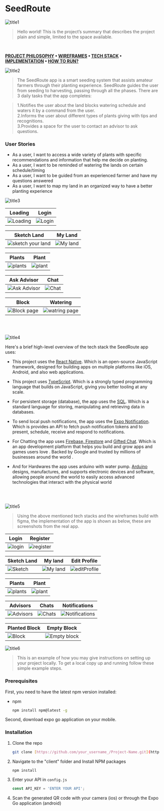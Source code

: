 # SeedRoute
![title1](https://user-images.githubusercontent.com/97544165/182653531-26e571ed-da62-4f34-9f2d-ee2cc0b5eccb.png)

>Hello world! This is the project’s summary that describes the project plain and simple, limited to the space available. 
<br>

**[PROJECT PHILOSOPHY](https://github.com/Ali-ElMowed/SeedRoute#-project-philosophy) • [WIREFRAMES](https://github.com/Ali-ElMowed/SeedRoute#-wireframes) • [TECH STACK](https://github.com/Ali-ElMowed/SeedRoute#-tech-stack) • [IMPLEMENTATION](https://github.com/Ali-ElMowed/SeedRoute#-impplementation) • [HOW TO RUN?](https://github.com/Ali-ElMowed/SeedRoute#-how-to-run)**

![title2](https://user-images.githubusercontent.com/97544165/182354021-a43a61e7-d6a1-420a-932e-71fd988f76bb.png#project-philosophy)

>The SeedRoute app is a smart seeding system that assists amateur farmers through their planting experience.
>SeedRoute guides the user from seeding to harvesting, passing through all the phases.
>There are 3 daily tasks that the app completes: 

>1.Notifies the user about the land blocks watering schedule and waters it by a command from the user.<br>
>2.Informs the user about different types of plants giving with tips and recognitions.<br>
>3.Provides a space for the user to contact an advisor to ask questions.

### User Stories
- As a user, I want to access a wide variety of plants with specific recommendations and information that help me decide on planting. 
- As a user, I want to be reminded of watering the lands on certain schedule/timing
- As a user, I want to be guided from an experienced farmer and have my questions answered 
- As a user, I want to map my land in an organized way to have a better planting experience

![title3](https://user-images.githubusercontent.com/97544165/182656884-0e9cb0ea-9258-46a7-b4a2-d14af31ca8c0.png)


| Loading  | Login  |
| -----------------| -----|
| ![Loading](https://user-images.githubusercontent.com/97544165/182411029-e2110146-35d3-410b-99e0-c9ce95019dfd.png) | ![Login](https://user-images.githubusercontent.com/97544165/182411108-cd727cb2-df0d-4f8b-9ad5-1b9f726b074e.png)

| Sketch Land  | My Land  |
| -----------------| -----|
| ![sketch your land](https://user-images.githubusercontent.com/97544165/182411367-b463569a-c044-4cc4-b034-272d95749ab7.png) | ![My land](https://user-images.githubusercontent.com/97544165/182411471-4a066e25-c2fe-4f88-a2c7-a212218337b8.png)



| Plants  | Plant  |
| -----------------| -----|
| ![plants](https://user-images.githubusercontent.com/97544165/182411596-3eafef41-a79a-4943-8b9f-6657bac22128.png) | ![plant](https://user-images.githubusercontent.com/97544165/182411636-1fa62094-db25-4fbf-8992-9772849d749a.png)




| Ask Advisor  | Chat  |
| -----------------| -----|
| ![Ask Advisor](https://user-images.githubusercontent.com/97544165/182411759-5134eeeb-dd23-4892-9b62-2efd00bd70bf.png) | ![Chat](https://user-images.githubusercontent.com/97544165/182411785-e975921f-0252-4f86-861d-7c6fd8b1826e.png)


| Block  | Watering  |
| -----------------| -----|
| ![Block page](https://user-images.githubusercontent.com/97544165/182411876-373f0957-0ecc-4b5f-920c-825691c00c5d.png) | ![watring page](https://user-images.githubusercontent.com/97544165/182411929-0d54e340-d923-4e30-a9bf-33200faba254.png)


<br><br>

![title4](https://user-images.githubusercontent.com/97544165/182354029-e65071d1-4226-40e6-8bcd-b92c99ef9412.png)

Here's a brief high-level overview of the tech stack the SeedRoute app uses:

- This project uses the [React Native](https://reactnative.dev/). Which is an open-source JavaScript framework, designed for building apps on multiple platforms like iOS, Android, and also web applications.

- This project uses [TypeScript](https://www.typescriptlang.org/). Which is a strongly typed programming language that builds on JavaScript, giving you better tooling at any scale.

- For persistent storage (database), the app uses the [SQL](https://www.w3schools.com/sql/). Which is a standard language for storing, manipulating and retrieving data in databases.

- To send local push notifications, the app uses the [Expo Notification](https://docs.expo.dev/versions/latest/sdk/notifications/). Which is provides an API to fetch push notification tokens and to present, schedule, receive and respond to notifications.
  
- For Chatting the app uses [Firebase, Firestore](https://firebase.google.com/?gclid=CjwKCAjw3K2XBhAzEiwAmmgrAjkmh7XHKTv9wc7_6jIDtMuggQHsrSePnTIpqrxRkGXWxTwemlRpFxoCZ8YQAvD_BwE&gclsrc=aw.ds) and [Gifted Chat](https://www.npmjs.com/package/react-native-gifted-chat). Which is an app development platform that helps you build and grow apps and games users love . Backed by Google and trusted by millions of businesses around the world .

- And for Hardwares the app uses arduino with water pump. [Arduino](https://www.arduino.cc/en/about) designs, manufactures, and supports electronic devices and software, allowing people around the world to easily access advanced technologies that interact with the physical world

<br><br>

![title5](https://user-images.githubusercontent.com/97544165/182354031-5003503e-3ba0-4775-be25-d0e6efae6bd7.png)

> Using the above mentioned tech stacks and the wireframes build with figma, the implementation of the app is shown as below, these are screenshots from the real app.

| Login  | Register  |
| -----------------| -----|
| ![login](https://user-images.githubusercontent.com/97544165/182413555-165d6f50-3da9-4c26-ab94-e7dcb5a92d10.PNG) | ![register](https://user-images.githubusercontent.com/97544165/182413607-2229498c-e3c8-4c0f-a250-a4ef9e5e6a1b.PNG)


| Sketch Land | My land  | Edit Profile |
| -----------------| -----| -----|
| ![Sketch](https://user-images.githubusercontent.com/97544165/182413748-552b2018-4fd2-4e9d-a5b2-b87e9acc3369.PNG) | ![My land](https://user-images.githubusercontent.com/97544165/182413786-501a8a85-c766-4831-892b-92f42346068f.PNG) | ![editProfile](https://user-images.githubusercontent.com/97544165/182414182-21b33ff5-e945-4886-b4ea-f8140ca0c90f.PNG)



| Plants  | Plant  |
| -----------------| -----|
| ![plants](https://user-images.githubusercontent.com/97544165/182413898-bb4d1c6c-e7b3-4988-9996-001a6ee05001.PNG) | ![plant](https://user-images.githubusercontent.com/97544165/182413927-cfead480-9fc4-4623-9697-b539ca73dba6.PNG)


| Advisors  | Chats  | Notifications |
| -----------------| -----| -----|
| ![Advisors](https://user-images.githubusercontent.com/97544165/182414033-58731306-412f-4ce2-be0e-58fa61df71ca.PNG) | ![Chats](https://user-images.githubusercontent.com/97544165/182414072-ef5aba27-cf80-45d8-890d-e8d68a61ca43.PNG) | ![Notifications](https://user-images.githubusercontent.com/97544165/182414293-c402242c-19a5-4170-8bd8-d60e27a4530c.PNG)


| Planted Block  | Empty Block  |
| -----------------| -----|
|![Block](https://user-images.githubusercontent.com/97544165/182414412-4584322c-3778-4d93-bd2e-e2828f866622.PNG)  | ![Empty block](https://user-images.githubusercontent.com/97544165/182416350-4d3c6a2d-0dda-49b2-90bb-c81c71c2e2a4.PNG)



![title6](https://user-images.githubusercontent.com/97544165/182354033-6d7f3eaa-0752-41ac-9dc6-7dac8f0aa7f0.png)

> This is an example of how you may give instructions on setting up your project locally.
To get a local copy up and running follow these simple example steps.

### Prerequisites

First, you need to have the latest npm version installed:
* npm
  ```sh
  npm install npm@latest -g
  ```
Second, download expo go application on your mobile.

### Installation


1. Clone the repo
   ```sh
   git clone [https://github.com/your_username_/Project-Name.git](https://github.com/Ali-ElMowed/SeedRoute.git)
   ```
2. Navigate to the "client" folder and Install NPM packages
   ```sh
   npm install
   ```
3. Enter your API in `config.js`
   ```js
   const API_KEY = 'ENTER YOUR API';
   ```
4. Scan the generated QR code with your camera (ios) or through the Expo Go application (android)




